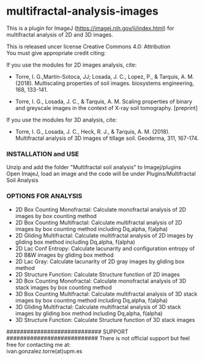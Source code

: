 # multifractal-analysis-images

This is a plugin for ImageJ (https://imagej.nih.gov/ij/index.html) for multifractal analysis of 2D and 3D images.

This is released uncer license Creative Commons 4.0: Attribution   
You must give appropriate credit citing:

If you use the modules for 2D images analysis, cite:

* Torre, I. G.,Martín-Sotoca, JJ;  Losada, J. C., Lopez, P., & Tarquis, A. M. (2018). Multiscaling properties of soil images. biosystems engineering, 168, 133-141.

* Torre, I. G., Losada, J. C., & Tarquis, A. M. Scaling properties of binary and greyscale images in the context of X-ray soil tomography. [preprint]

If you use the modules for 3D analysis, cite:  
* Torre, I. G., Losada, J. C., Heck, R. J., & Tarquis, A. M. (2018). Multifractal analysis of 3D images of tillage soil. Geoderma, 311, 167-174.


### INSTALLATION and USE

Unzip and add the folder  "Multifractal soil analysis" to Imagej/plugins  
Open ImajeJ, load an image and the code will be under Plugins/Multifractal Soil Analysis


### OPTIONS FOR ANALYSIS

* 2D Box Counting Monofractal: Calculate monofractal analysis of 2D images by box counting method
* 2D Box Counting Multifractal: Calculate multifractal analysis of 2D images by box counting method including Dq,alpha, f(alpha)
* 2D Gliding Multifractal: Calculate multifractal analysis of 2D images by gliding box method including Dq,alpha, f(alpha)
* 2D Lac Conf Entropy: Calculate lacunarity and configuration entropy of 2D B&W images by gliding box method
* 2D Lac Gray: Calculate lacunarity of 2D gray images by gliding box method
* 2D Structure Function: Calculate Structure function of 2D images
* 3D Box Counting Monofractal: Calculate monofractal analysis of 3D stack images by box counting method
* 3D Box Counting Multifractal:  Calculate multifractal analysis of 3D stack images by box counting method including Dq,alpha, f(alpha)
* 3D Gliding Multifractal: Calculate multifractal analysis of 3D stack images by gliding box method including Dq,alpha, f(alpha)
* 3D Structure Function: Calculate Structure function of 3D stack images

############################ SUPPORT ###########################
There is not official support but feel free for contacting me at:  
ivan.gonzalez.torre(at)upm.es

